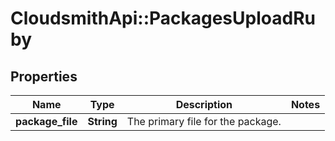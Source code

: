 # CloudsmithApi::PackagesUploadRuby

## Properties
Name | Type | Description | Notes
------------ | ------------- | ------------- | -------------
**package_file** | **String** | The primary file for the package. | 


